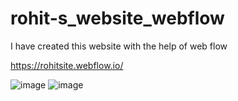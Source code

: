 # rohit-s_website_webflow
I have created this website with the help of web flow


https://rohitsite.webflow.io/


![image](https://user-images.githubusercontent.com/96192862/166831615-321de4b4-65eb-4098-adf0-6e76a22513d4.png)
![image](https://user-images.githubusercontent.com/96192862/166831779-fd76114b-324e-4076-ad95-b618195f18cc.png)
